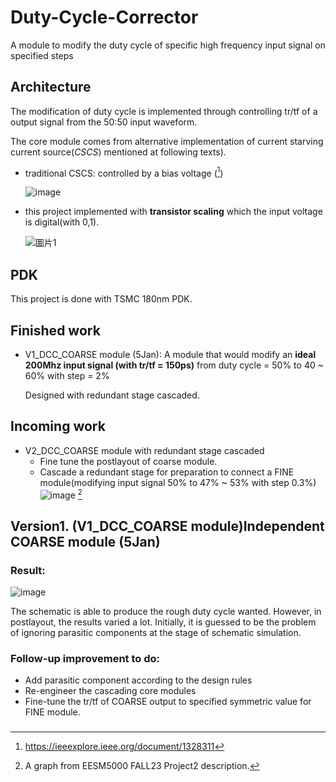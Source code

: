 # Duty-Cycle-Corrector
A module to modify the duty cycle of specific high frequency input signal on specified steps 

## Architecture
The modification of duty cycle is implemented through controlling tr/tf of a output signal from the 50\:50 input waveform.

The core module comes from alternative implementation of current starving current source(*CSCS*) mentioned at following texts). 

- traditional CSCS: controlled by a bias voltage ([^1])
  
	![image](https://github.com/judithlau/Duty-Cycle-Corrector/assets/52502238/5b17906e-b75f-4d03-9134-9e22bd61a8e2)

- this project implemented with **transistor scaling** which the input voltage is digital(with 0,1).
  
	![圖片1](https://github.com/judithlau/Duty-Cycle-Corrector/assets/52502238/5ad18c9d-17c2-4c6a-b305-d530a4d45943)

## PDK
This project is done with TSMC 180nm PDK.

## Finished work
- V1_DCC_COARSE module (5Jan):
	A module that would modify an **ideal 200Mhz input signal (with tr/tf = 150ps)** from duty cycle = 50% to 40 ~ 60% with step = 2%

	Designed with redundant stage cascaded.
## Incoming work
- V2_DCC_COARSE module with redundant stage cascaded
	- Fine tune the postlayout of coarse module.
	- Cascade a redundant stage for preparation to connect a FINE module(modifying input signal 50% to 47% ~ 53% with step 0.3%)  
		![image](https://github.com/judithlau/Duty-Cycle-Corrector/assets/52502238/ab7d1403-3029-4e23-b626-0f1c4dbdf42a) [^2]
## Version1. (V1_DCC_COARSE module)Independent COARSE module (5Jan)

### Result:
![image](https://github.com/judithlau/Duty-Cycle-Corrector/assets/52502238/b8bf5773-92a4-4208-a401-1bf2620ddf32)

The schematic is able to produce the rough duty cycle wanted. However, in postlayout, the results varied a lot. Initially, it is guessed to be the problem of ignoring parasitic components at the stage of schematic simulation.

### Follow-up improvement to do:
- Add parasitic component according to the design rules
- Re-engineer the cascading core modules
- Fine-tune the tr/tf of COARSE output to specified symmetric value for FINE module.
###
[^1]: https://ieeexplore.ieee.org/document/1328311
[^2]: A graph from EESM5000 FALL23 Project2 description.
